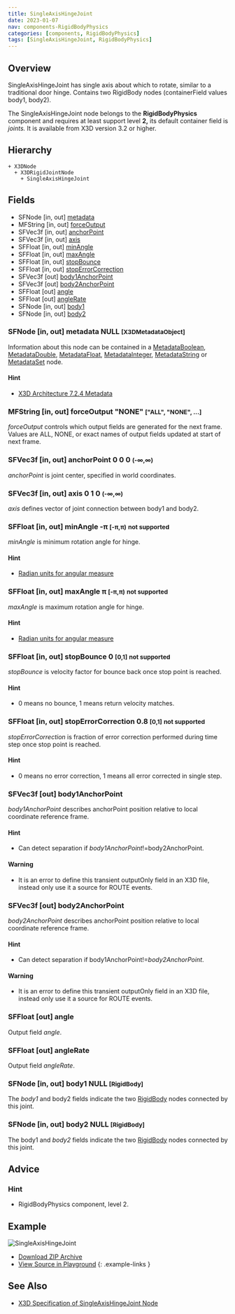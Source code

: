 ```yaml
---
title: SingleAxisHingeJoint
date: 2023-01-07
nav: components-RigidBodyPhysics
categories: [components, RigidBodyPhysics]
tags: [SingleAxisHingeJoint, RigidBodyPhysics]
---
```

<style>
.post h3 {
  word-spacing: 0.2em;
}
</style>

## Overview

SingleAxisHingeJoint has single axis about which to rotate, similar to a traditional door hinge. Contains two RigidBody nodes (containerField values body1, body2).

The SingleAxisHingeJoint node belongs to the **RigidBodyPhysics** component and requires at least support level **2,** its default container field is *joints.* It is available from X3D version 3.2 or higher.

## Hierarchy

```
+ X3DNode
  + X3DRigidJointNode
    + SingleAxisHingeJoint
```

## Fields

- SFNode \[in, out\] [metadata](#sfnode-in-out-metadata-null-x3dmetadataobject)
- MFString \[in, out\] [forceOutput](#mfstring-in-out-forceoutput-none-all-none-)
- SFVec3f \[in, out\] [anchorPoint](#sfvec3f-in-out-anchorpoint-0-0-0--)
- SFVec3f \[in, out\] [axis](#sfvec3f-in-out-axis-0-1-0--)
- SFFloat \[in, out\] [minAngle](#sffloat-in-out-minangle-----small-classrednot-supported)
- SFFloat \[in, out\] [maxAngle](#sffloat-in-out-maxangle---small-classrednot-supported)
- SFFloat \[in, out\] [stopBounce](#sffloat-in-out-stopbounce-0-0-1-small-classrednot-supported)
- SFFloat \[in, out\] [stopErrorCorrection](#sffloat-in-out-stoperrorcorrection-08-0-1-small-classrednot-supported)
- SFVec3f \[out\] [body1AnchorPoint](#sfvec3f-out-body1anchorpoint)
- SFVec3f \[out\] [body2AnchorPoint](#sfvec3f-out-body2anchorpoint)
- SFFloat \[out\] [angle](#sffloat-out-angle)
- SFFloat \[out\] [angleRate](#sffloat-out-anglerate)
- SFNode \[in, out\] [body1](#sfnode-in-out-body1-null-rigidbody)
- SFNode \[in, out\] [body2](#sfnode-in-out-body2-null-rigidbody)

### SFNode [in, out] **metadata** NULL <small>[X3DMetadataObject]</small>

Information about this node can be contained in a [MetadataBoolean](/x_ite/components/core/metadataboolean/), [MetadataDouble](/x_ite/components/core/metadatadouble/), [MetadataFloat](/x_ite/components/core/metadatafloat/), [MetadataInteger](/x_ite/components/core/metadatainteger/), [MetadataString](/x_ite/components/core/metadatastring/) or [MetadataSet](/x_ite/components/core/metadataset/) node.

#### Hint

- [X3D Architecture 7.2.4 Metadata](https://www.web3d.org/specifications/X3Dv4/ISO-IEC19775-1v4-IS/Part01/components/core.html#Metadata)

### MFString [in, out] **forceOutput** "NONE" <small>["ALL", "NONE", ...]</small>

*forceOutput* controls which output fields are generated for the next frame. Values are ALL, NONE, or exact names of output fields updated at start of next frame.

### SFVec3f [in, out] **anchorPoint** 0 0 0 <small>(-∞,∞)</small>

*anchorPoint* is joint center, specified in world coordinates.

### SFVec3f [in, out] **axis** 0 1 0 <small>(-∞,∞)</small>

*axis* defines vector of joint connection between body1 and body2.

### SFFloat [in, out] **minAngle** -π <small>[-π,π)</small> <small class="red">not supported</small>

*minAngle* is minimum rotation angle for hinge.

#### Hint

- [Radian units for angular measure](https://en.wikipedia.org/wiki/Radian)

### SFFloat [in, out] **maxAngle** π <small>[-π,π)</small> <small class="red">not supported</small>

*maxAngle* is maximum rotation angle for hinge.

#### Hint

- [Radian units for angular measure](https://en.wikipedia.org/wiki/Radian)

### SFFloat [in, out] **stopBounce** 0 <small>[0,1]</small> <small class="red">not supported</small>

*stopBounce* is velocity factor for bounce back once stop point is reached.

#### Hint

- 0 means no bounce, 1 means return velocity matches.

### SFFloat [in, out] **stopErrorCorrection** 0.8 <small>[0,1]</small> <small class="red">not supported</small>

*stopErrorCorrection* is fraction of error correction performed during time step once stop point is reached.

#### Hint

- 0 means no error correction, 1 means all error corrected in single step.

### SFVec3f [out] **body1AnchorPoint**

*body1AnchorPoint* describes anchorPoint position relative to local coordinate reference frame.

#### Hint

- Can detect separation if *body1AnchorPoint*!=body2AnchorPoint.

#### Warning

- It is an error to define this transient outputOnly field in an X3D file, instead only use it a source for ROUTE events.

### SFVec3f [out] **body2AnchorPoint**

*body2AnchorPoint* describes anchorPoint position relative to local coordinate reference frame.

#### Hint

- Can detect separation if body1AnchorPoint!=*body2AnchorPoint*.

#### Warning

- It is an error to define this transient outputOnly field in an X3D file, instead only use it a source for ROUTE events.

### SFFloat [out] **angle**

Output field *angle*.

### SFFloat [out] **angleRate**

Output field *angleRate*.

### SFNode [in, out] **body1** NULL <small>[RigidBody]</small>

The *body1* and body2 fields indicate the two [RigidBody](/x_ite/components/rigidbodyphysics/rigidbody/) nodes connected by this joint.

### SFNode [in, out] **body2** NULL <small>[RigidBody]</small>

The body1 and *body2* fields indicate the two [RigidBody](/x_ite/components/rigidbodyphysics/rigidbody/) nodes connected by this joint.

## Advice

### Hint

- RigidBodyPhysics component, level 2.

## Example

<x3d-canvas class="xr-button-br" src="https://create3000.github.io/media/examples/RigidBodyPhysics/SingleAxisHingeJoint/SingleAxisHingeJoint.x3d" contentScale="auto" update="auto">
  <img src="https://create3000.github.io/media/examples/RigidBodyPhysics/SingleAxisHingeJoint/screenshot.avif" alt="SingleAxisHingeJoint"/>
</x3d-canvas>

- [Download ZIP Archive](https://create3000.github.io/media/examples/RigidBodyPhysics/SingleAxisHingeJoint/SingleAxisHingeJoint.zip)
- [View Source in Playground](/x_ite/playground/?url=https://create3000.github.io/media/examples/RigidBodyPhysics/SingleAxisHingeJoint/SingleAxisHingeJoint.x3d)
{: .example-links }

## See Also

- [X3D Specification of SingleAxisHingeJoint Node](https://www.web3d.org/documents/specifications/19775-1/V4.0/Part01/components/rigidBodyPhysics.html#SingleAxisHingeJoint)
